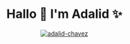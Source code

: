 <h1 align="center">Hallo 👋  I'm Adalid ✨ </h1> 

<p align="center">
<a href="https://linkedin.com/in/adalid-chavez" target="blank"><img align="center" src="https://img.shields.io/badge/LinkedIn-0077B5?style=for-the-badge&logo=linkedin&logoColor=white" alt="adalid-chavez"/></a>
